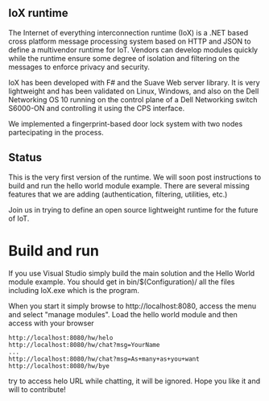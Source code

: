 ## IoX runtime

The Internet of everything interconnection runtime (IoX) is a .NET based cross platform message processing system based on HTTP
and JSON to define a multivendor runtime for IoT. Vendors can develop modules quickly while the runtime ensure some degree of
isolation and filtering on the messages to enforce privacy and security.

IoX has been developed with F# and the Suave Web server library. It is very lightweight and has been validated on Linux, Windows,
and also on the Dell Networking OS 10 running on the control plane of a Dell Networking switch S6000-ON and controlling it using
the CPS interface.

We implemented a fingerprint-based door lock system with two nodes partecipating in the process.

## Status

This is the very first version of the runtime. We will soon post instructions to build and run the hello world module example.
There are several missing features that we are adding (authentication, filtering, utilities, etc.)

Join us in trying to define an open source lightweight runtime for the future of IoT.

# Build and run
If you use Visual Studio simply build the main solution and the Hello World module example.
You should get in bin/$(Configuration)/ all the files including IoX.exe which is the program.

When you start it simply browse to http://localhost:8080, access the menu and select "manage modules".
Load the hello world module and then access with your browser

    http://localhost:8080/hw/helo
    http://localhost:8080/hw/chat?msg=YourName
    ...
    http://localhost:8080/hw/chat?msg=As+many+as+you+want
    http://localhost:8080/hw/bye

try to access helo URL while chatting, it will be ignored.
Hope you like it and will to contribute!


